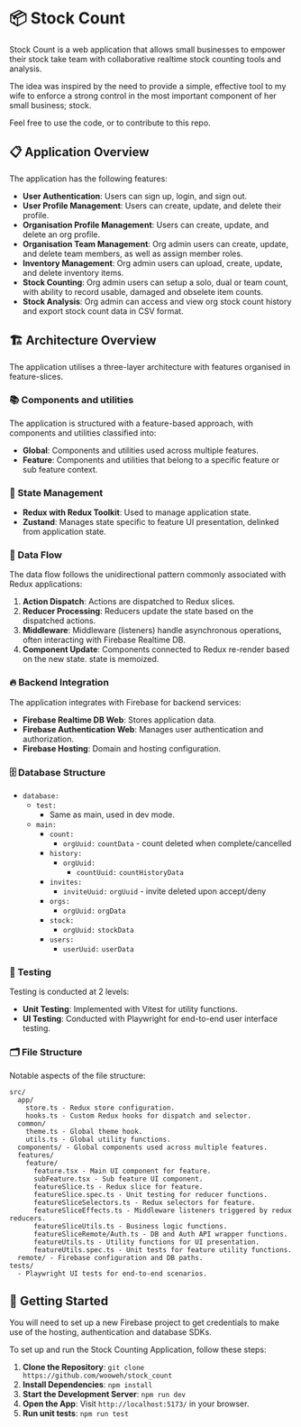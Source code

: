 # 📦 Stock Count

Stock Count is a web application that allows small businesses to empower their stock take team with collaborative realtime stock counting tools and analysis.

The idea was inspired by the need to provide a simple, effective tool to my wife to enforce a strong control in the most important component of her small business; stock.

Feel free to use the code, or to contribute to this repo.

## 📋 Application Overview

The application has the following features:
- **User Authentication**: Users can sign up, login, and sign out.
- **User Profile Management**: Users can create, update, and delete their profile.
- **Organisation Profile Management**: Users can create, update, and delete an org profile.
- **Organisation Team Management**: Org admin users can create, update, and delete team members, as well as assign member roles.
- **Inventory Management**: Org admin users can upload, create, update, and delete inventory items.
- **Stock Counting**: Org admin users can setup a solo, dual or team count, with ability to record usable, damaged and obselete item counts.
- **Stock Analysis**: Org admin can access and view org stock count history and export stock count data in CSV format.

## 🏗️ Architecture Overview
The application utilises a three-layer architecture with features organised in feature-slices.

### 📚 Components and utilities
The application is structured with a feature-based approach, with components and utilities classified into:
- **Global**: Components and utilities used across multiple features.
- **Feature**: Components and utilities that belong to a specific feature or sub feature context.

### 🔄 State Management
- **Redux with Redux Toolkit**: Used to manage application state. 
- **Zustand**: Manages state specific to feature UI presentation, delinked from application state.

### 🔀 Data Flow
The data flow follows the unidirectional pattern commonly associated with Redux applications:
1. **Action Dispatch**: Actions are dispatched to Redux slices.
2. **Reducer Processing**: Reducers update the state based on the dispatched actions.
3. **Middleware**: Middleware (listeners) handle asynchronous operations, often interacting with Firebase Realtime DB.
4. **Component Update**: Components connected to Redux re-render based on the new state. state is memoized.

### 🔥 Backend Integration
The application integrates with Firebase for backend services:
- **Firebase Realtime DB Web**: Stores application data.
- **Firebase Authentication Web**: Manages user authentication and authorization.
- **Firebase Hosting**: Domain and hosting configuration.

### 🗄️ Database Structure

- `database:`
  - `test:`
    - Same as main, used in dev mode.
  - `main:`
    - `count:`
      - `orgUuid:` `countData` - count deleted when complete/cancelled
    - `history:`
      - `orgUuid:`
        - `countUuid:` `countHistoryData`
    - `invites:`
      - `inviteUuid:` `orgUuid` - invite deleted upon accept/deny
    - `orgs:`
      - `orgUuid:` `orgData`
    - `stock:`
      - `orgUuid:` `stockData`
    - `users:`
      - `userUuid:` `userData`

### 🧪 Testing
Testing is conducted at 2 levels:
- **Unit Testing**: Implemented with Vitest for utility functions.
- **UI Testing**: Conducted with Playwright for end-to-end user interface testing.

### 🗂️ File Structure
Notable aspects of the file structure:
```
src/
  app/ 
    store.ts - Redux store configuration.
    hooks.ts - Custom Redux hooks for dispatch and selector.
  common/ 
    theme.ts - Global theme hook.
    utils.ts - Global utility functions.
  components/ - Global components used across multiple features.
  features/
    feature/
      feature.tsx - Main UI component for feature.
      subFeature.tsx - Sub feature UI component.
      featureSlice.ts - Redux slice for feature.
      featureSlice.spec.ts - Unit testing for reducer functions.
      featureSliceSelectors.ts - Redux selectors for feature.
      featureSliceEffects.ts - Middleware listeners triggered by redux reducers.
      featureSliceUtils.ts - Business logic functions.
      featureSliceRemote/Auth.ts - DB and Auth API wrapper functions.
      featureUtils.ts - Utility functions for UI presentation.
      featureUtils.spec.ts - Unit tests for feature utility functions.
  remote/ - Firebase configuration and DB paths.
tests/
  - Playwright UI tests for end-to-end scenarios.
```

## 🏁 Getting Started
You will need to set up a new Firebase project to get credentials to make use of the hosting, authentication and database SDKs.

To set up and run the Stock Counting Application, follow these steps:

1. **Clone the Repository**: `git clone https://github.com/wooweh/stock_count`
2. **Install Dependencies**: `npm install`
3. **Start the Development Server**: `npm run dev`
4. **Open the App**: Visit `http://localhost:5173/` in your browser.
5. **Run unit tests**: `npm run test`
